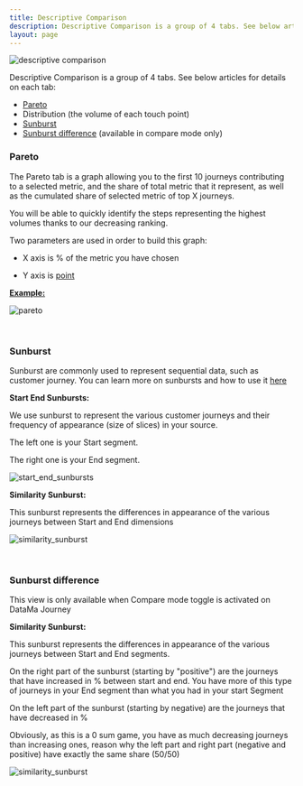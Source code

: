 ```yaml
---
title: Descriptive Comparison
description: Descriptive Comparison is a group of 4 tabs. See below articles for details on each tab.
layout: page
---
```


![descriptive comparison]({{site.url}}/{{site.baseurl}}/core_app/old/journey/web_application/dashboard/images/descriptive_comparison.png)

Descriptive Comparison is a group of 4 tabs. See below articles for details on each tab:

* [Pareto](#pareto)
* Distribution (the volume of each touch point)
* [Sunburst](#sunburst)
* [Sunburst difference](#sunburst-difference) (available in compare mode only)


### <b> Pareto </b>

The Pareto tab is a graph allowing you to the first 10 journeys contributing to a selected metric, and the share of total metric that it represent, as well as the cumulated share of selected metric of top X journeys.

You will be able to quickly identify the steps representing the highest volumes thanks to our decreasing ranking.

Two parameters are used in order to build this graph:

* X axis is % of the metric you have chosen

* Y axis is [point]({{site.url}}/{{site.baseurl}}/core_app/old/journey/web_application/dashboard/attribution/data)

**<u>Example:</u>**

![pareto]({{site.url}}/{{site.baseurl}}/core_app/old/journey/web_application/dashboard/descriptive_comparison/images/pareto.png)


<br>

### <b> Sunburst </b>

Sunburst are commonly used to represent sequential data, such as customer journey.
You can learn more on sunbursts and how to use it [here](https://datama.fr/2020/05/12/getting-value-out-of-a-sunburst/)

**Start End Sunbursts:**

We use sunburst to represent the various customer journeys and their frequency of appearance (size of slices)  in your source.

The left one is your Start segment.

The right one is your End segment.

![start_end_sunbursts]({{site.url}}/{{site.baseurl}}/core_app/old/journey/web_application/dashboard/descriptive_comparison/images/start_end_sunbursts.png)

**Similarity Sunburst:**

This sunburst represents the differences in appearance of the various journeys between Start and End dimensions

![similarity_sunburst]({{site.url}}/{{site.baseurl}}/core_app/old/journey/web_application/dashboard/descriptive_comparison/images/similarity_sunburst.png)



<br>

### <b> Sunburst difference </b>


This view is only available when Compare mode toggle is activated on DataMa Journey

**Similarity Sunburst:**

This sunburst represents the differences in appearance of the various journeys between Start and End segments.

On the right part of the sunburst (starting by "positive") are the journeys that have increased in % between start and end. You have more of this type of journeys in your End segment than what you had in your start Segment

On the left part  of the sunburst (starting by negative) are the journeys that have decreased in %

Obviously, as this is a 0 sum game, you have as much decreasing journeys than increasing ones, reason why the left part and right part (negative and positive) have exactly the same share (50/50)

![similarity_sunburst]({{site.url}}/{{site.baseurl}}/core_app/old/journey/web_application/dashboard/descriptive_comparison/images/similarity_sunburst.png)
